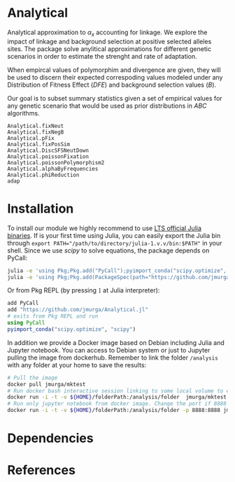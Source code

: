 # Analytical

Analytical approximation to $\alpha_{x}$ accounting for linkage. We explore the impact of linkage and background selection at positive selected alleles sites. The package  solve anylitical approximations for different genetic scenarios in order to estimate the strenght and rate of adaptation. 

When empircal values of polymorphim and divergence are given, they will be used to discern their expected correspoding values modeled under any Distribution of Fitness Effect (*DFE*) and background selection values (*B*). 

Our goal is to subset summary statistics given a set of empirical values for any genetic scenario that would be used as prior distributions in *ABC* algorithms.


```@docs
Analytical.fixNeut
Analytical.fixNegB
Analytical.pFix
Analytical.fixPosSim
Analytical.DiscSFSNeutDown
Analytical.poissonFixation
Analytical.poissonPolymorphism2
Analytical.alphaByFrequencies
Analytical.phiReduction
adap
```

# Installation

To install our module we highly recommend to use [LTS official Julia binaries](https://julialang.org/downloads/). If is your first time using Julia, you can easily export the Julia bin through ```export PATH="/path/to/directory/julia-1.v.v/bin:$PATH"``` in your shell. Since we use *scipy* to solve equations, the package depends on PyCall:

```bash
julia -e 'using Pkg;Pkg.add("PyCall");pyimport_conda("scipy.optimize", "scipy")'
julia -e 'using Pkg;Pkg.add(PackageSpec(path="https://github.com/jmurga/Analytical.jl"))'
```

Or from Pkg REPL (by pressing `]` at Julia interpreter):

```julia
add PyCall
add "https://github.com/jmurga/Analytical.jl"
# exits from Pkg REPL and run
using PyCall
pyimport_conda("scipy.optimize", "scipy")
```

In addition we provide a Docker image based on Debian including Julia and Jupyter notebook. You can access to Debian system or just to Jupyter pulling the image from dockerhub. Remember to link the folder `/analysis` with any folder at your home to save the results:

```bash
# Pull the image
docker pull jmurga/mktest
# Run docker bash interactive session linking to some local volume to export data. 
docker run -i -t -v ${HOME}/folderPath:/analysis/folder  jmurga/mktest
# Run only jupyter notebook from docker image. Change the port if 8888 is already used
docker run -i -t -v ${HOME}/folderPath:/analysis/folder -p 8888:8888 jmurga/mktest /bin/bash -c "jupyter-lab --ip='*' --port=8888 --no-browser --allow-root"
```



# Dependencies

# References
